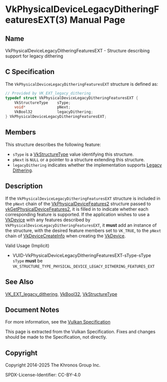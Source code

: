 # VkPhysicalDeviceLegacyDitheringFeaturesEXT(3) Manual Page

## Name

VkPhysicalDeviceLegacyDitheringFeaturesEXT - Structure describing support for legacy dithering



## [](#_c_specification)C Specification

The `VkPhysicalDeviceLegacyDitheringFeaturesEXT` structure is defined as:

```c++
// Provided by VK_EXT_legacy_dithering
typedef struct VkPhysicalDeviceLegacyDitheringFeaturesEXT {
    VkStructureType    sType;
    void*              pNext;
    VkBool32           legacyDithering;
} VkPhysicalDeviceLegacyDitheringFeaturesEXT;
```

## [](#_members)Members

This structure describes the following feature:

- `sType` is a [VkStructureType](https://registry.khronos.org/vulkan/specs/latest/man/html/VkStructureType.html) value identifying this structure.
- `pNext` is `NULL` or a pointer to a structure extending this structure.
- []()`legacyDithering` indicates whether the implementation supports [Legacy Dithering](https://registry.khronos.org/vulkan/specs/latest/html/vkspec.html#interfaces-legacy-dithering).

## [](#_description)Description

If the `VkPhysicalDeviceLegacyDitheringFeaturesEXT` structure is included in the `pNext` chain of the [VkPhysicalDeviceFeatures2](https://registry.khronos.org/vulkan/specs/latest/man/html/VkPhysicalDeviceFeatures2.html) structure passed to [vkGetPhysicalDeviceFeatures2](https://registry.khronos.org/vulkan/specs/latest/man/html/vkGetPhysicalDeviceFeatures2.html), it is filled in to indicate whether each corresponding feature is supported. If the application wishes to use a [VkDevice](https://registry.khronos.org/vulkan/specs/latest/man/html/VkDevice.html) with any features described by `VkPhysicalDeviceLegacyDitheringFeaturesEXT`, it **must** add an instance of the structure, with the desired feature members set to `VK_TRUE`, to the `pNext` chain of [VkDeviceCreateInfo](https://registry.khronos.org/vulkan/specs/latest/man/html/VkDeviceCreateInfo.html) when creating the [VkDevice](https://registry.khronos.org/vulkan/specs/latest/man/html/VkDevice.html).

Valid Usage (Implicit)

- [](#VUID-VkPhysicalDeviceLegacyDitheringFeaturesEXT-sType-sType)VUID-VkPhysicalDeviceLegacyDitheringFeaturesEXT-sType-sType  
  `sType` **must** be `VK_STRUCTURE_TYPE_PHYSICAL_DEVICE_LEGACY_DITHERING_FEATURES_EXT`

## [](#_see_also)See Also

[VK\_EXT\_legacy\_dithering](https://registry.khronos.org/vulkan/specs/latest/man/html/VK_EXT_legacy_dithering.html), [VkBool32](https://registry.khronos.org/vulkan/specs/latest/man/html/VkBool32.html), [VkStructureType](https://registry.khronos.org/vulkan/specs/latest/man/html/VkStructureType.html)

## [](#_document_notes)Document Notes

For more information, see the [Vulkan Specification](https://registry.khronos.org/vulkan/specs/latest/html/vkspec.html#VkPhysicalDeviceLegacyDitheringFeaturesEXT)

This page is extracted from the Vulkan Specification. Fixes and changes should be made to the Specification, not directly.

## [](#_copyright)Copyright

Copyright 2014-2025 The Khronos Group Inc.

SPDX-License-Identifier: CC-BY-4.0